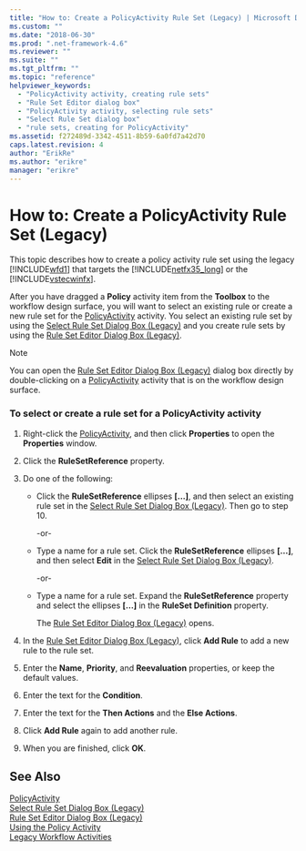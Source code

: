```yaml
---
title: "How to: Create a PolicyActivity Rule Set (Legacy) | Microsoft Docs"
ms.custom: ""
ms.date: "2018-06-30"
ms.prod: ".net-framework-4.6"
ms.reviewer: ""
ms.suite: ""
ms.tgt_pltfrm: ""
ms.topic: "reference"
helpviewer_keywords: 
  - "PolicyActivity activity, creating rule sets"
  - "Rule Set Editor dialog box"
  - "PolicyActivity activity, selecting rule sets"
  - "Select Rule Set dialog box"
  - "rule sets, creating for PolicyActivity"
ms.assetid: f272489d-3342-4511-8b59-6a0fd7a42d70
caps.latest.revision: 4
author: "ErikRe"
ms.author: "erikre"
manager: "erikre"
---
```

# How to: Create a PolicyActivity Rule Set (Legacy)
This topic describes how to create a policy activity rule set using the legacy [!INCLUDE[wfd1](../includes/wfd1-md.md)] that targets the [!INCLUDE[netfx35_long](../includes/netfx35-long-md.md)] or the [!INCLUDE[vstecwinfx](../includes/vstecwinfx-md.md)].  
  
 After you have dragged a **Policy** activity item from the **Toolbox** to the workflow design surface, you will want to select an existing rule or create a new rule set for the [PolicyActivity](http://go.microsoft.com/fwlink?LinkID=65019) activity. You select an existing rule set by using the [Select Rule Set Dialog Box (Legacy)](../workflow-designer/select-rule-set-dialog-box-legacy.md) and you create rule sets by using the [Rule Set Editor Dialog Box (Legacy)](../workflow-designer/rule-set-editor-dialog-box-legacy.md).  
  
> [!NOTE]
>  You can open the [Rule Set Editor Dialog Box (Legacy)](../workflow-designer/rule-set-editor-dialog-box-legacy.md) dialog box directly by double-clicking on a [PolicyActivity](http://go.microsoft.com/fwlink?LinkID=65019) activity that is on the workflow design surface.  
  
### To select or create a rule set for a PolicyActivity activity  
  
1.  Right-click the [PolicyActivity](http://go.microsoft.com/fwlink?LinkID=65019), and then click **Properties** to open the **Properties** window.  
  
2.  Click the **RuleSetReference** property.  
  
3.  Do one of the following:  
  
    -   Click the **RuleSetReference** ellipses **[…]**, and then select an existing rule set in the [Select Rule Set Dialog Box (Legacy)](../workflow-designer/select-rule-set-dialog-box-legacy.md). Then go to step 10.  
  
         -or-  
  
    -   Type a name for a rule set. Click the **RuleSetReference** ellipses **[…]**, and then select **Edit** in the [Select Rule Set Dialog Box (Legacy)](../workflow-designer/select-rule-set-dialog-box-legacy.md).  
  
         -or-  
  
    -   Type a name for a rule set. Expand the **RuleSetReference** property and select the ellipses **[…]** in the **RuleSet Definition** property.  
  
         The [Rule Set Editor Dialog Box (Legacy)](../workflow-designer/rule-set-editor-dialog-box-legacy.md) opens.  
  
4.  In the [Rule Set Editor Dialog Box (Legacy)](../workflow-designer/rule-set-editor-dialog-box-legacy.md), click **Add Rule** to add a new rule to the rule set.  
  
5.  Enter the **Name**, **Priority**, and **Reevaluation** properties, or keep the default values.  
  
6.  Enter the text for the **Condition**.  
  
7.  Enter the text for the **Then Actions** and the **Else Actions**.  
  
8.  Click **Add Rule** again to add another rule.  
  
9. When you are finished, click **OK**.  
  
## See Also  
 [PolicyActivity](http://go.microsoft.com/fwlink?LinkID=65019)   
 [Select Rule Set Dialog Box (Legacy)](../workflow-designer/select-rule-set-dialog-box-legacy.md)   
 [Rule Set Editor Dialog Box (Legacy)](../workflow-designer/rule-set-editor-dialog-box-legacy.md)   
 [Using the Policy Activity](http://go.microsoft.com/fwlink?LinkID=65004)   
 [Legacy Workflow Activities](../workflow-designer/legacy-workflow-activities.md)